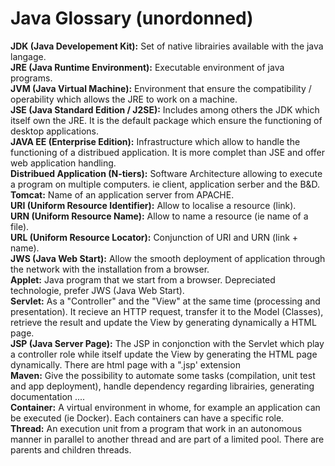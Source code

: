 # Java Glossary (unordonned)

<strong>JDK (Java Developement Kit):</strong> Set of native librairies available with the java langage.<br/>
<strong>JRE (Java Runtime Environment):</strong> Executable environment of java programs.<br/>
<strong>JVM (Java Virtual Machine):</strong> Environment that ensure the compatibility / operability which allows the JRE to work on a machine.<br/>
<strong>JSE (Java Standard Edition / J2SE):</strong> Includes among others the JDK which itself own the JRE.
It is the default package which ensure the functioning of desktop applications.<br/>
<strong>JAVA EE (Enterprise Edition):</strong> Infrastructure which allow to handle the functioning of a distribued application. It is more complet than JSE and offer web application handling.<br/>
<strong>Distribued Application (N-tiers):</strong> Software Architecture allowing to execute a program on multiple computers. ie client, application serber and the B&D.<br/>
<strong>Tomcat:</strong> Name of an application server from APACHE.<br/>
<strong>URI (Uniform Resource Identifier):</strong> Allow to localise a resource (link).<br/>
<strong>URN (Uniform Resource Name):</strong> Allow to name a resource (ie name of a file).<br/>
<strong>URL (Uniform Resource Locator):</strong> Conjunction of URI and URN (link + name).<br/>
<strong>JWS (Java Web Start):</strong> Allow the smooth deployment of application through the network with the installation from a browser.<br/>
<strong>Applet:</strong> Java program that we start from a browser. Depreciated technologie, prefer JWS (Java Web Start).<br/>
<strong>Servlet:</strong> As a "Controller" and the "View" at the same time (processing and presentation). It recieve an HTTP request, transfer it to the Model (Classes), retrieve the result and update the View by generating dynamically a HTML page. <br/>
<strong>JSP (Java Server Page):</strong> The JSP in conjonction with the Servlet which play a controller role while itself update the View by generating the HTML page dynamically. There are html page with a ".jsp' extension <br/>
<strong>Maven:</strong> Give the possibility to automate some tasks (compilation, unit test and app deployment), handle dependency regarding librairies, generating documentation ....<br/>
<strong>Container:</strong> A virtual environment in whome, for example an application can be executed (ie Docker). Each containers can have a specific role.<br/>
<strong>Thread:</strong> An execution unit from a program that work in an autonomous manner in parallel to another thread and are part of a limited pool. There are parents and children threads.<br/>






